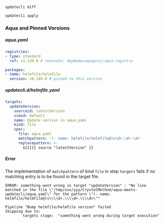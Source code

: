 ```console
updatecli diff
```

```console
updatecli apply
```

### Aqua and Pinned Versions

##### aqua.yaml

```yaml
registries:
- type: standard
  ref: v3.139.0 # renovate: depName=aquaproj/aqua-registry

packages:
- name: helmfile/helmfile
  version: v0.149.0 # pinned to this version
```

##### updatecli.d/helmfile.yaml

```yaml
targets:
  updateVersion:
    sourceid: latestVersion
    scmid: default
    name: Update version in aqua.yaml
    kind: file
    spec:
      file: aqua.yaml
      matchpattern: '(- name: helmfile/helmfile@)v\d+.\d+.\d+'
      replacepattern: >-
        ${1}{{ source "latestVersion" }}
```

##### Error

The implementation of `matchpattern` of kind `file` in step `targets` fails if no matching entry is to
be found in the target file.

```console
ERROR: something went wrong in target "updateVersion" : "No line matched in the file \"/tmp/xxx/yyy/CrystalMethod/aqua-meets-updatecli/aqua.yaml\" for the pattern \"(- name: helmfile/helmfile@)v\\\\d+.\\\\d+.\\\\d+\""

Pipeline "Bump helmfile/helmfile version" failed
Skipping due to:
        targets stage:  "something went wrong during target execution"
```
